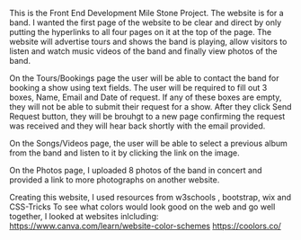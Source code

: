 This is the Front End Development Mile Stone Project. The website is for a band.
I wanted the first page of the website to be clear and direct by only putting the hyperlinks to all
four pages on it at the top of the page.
The website will advertise tours and shows the band is playing, allow visitors to listen and watch 
music videos of the band and finally view photos of the band.

On the Tours/Bookings page the user will be able to contact the band for booking a show using text 
fields. 
The user will be required to fill out 3 boxes, Name, Email and Date of request. If any of these boxes
are empty, they will not be able to submit their request for a show.
After they click Send Request button, they will be brouhgt to a new page confirming the request was
received and they will hear back shortly with the email provided.

On the Songs/Videos page, the user will be able to select a previous album from the band and listen to
it by clicking the link on the image.

On the Photos page, I uploaded 8 photos of the band in concert and provided a link to more photographs
on another website. 

Creating this website, I used resources from w3schools , bootstrap, wix and CSS-Tricks
To see what colors would look good on the web and go well together, I looked at websites inlcluding:
https://www.canva.com/learn/website-color-schemes
https://coolors.co/ 
